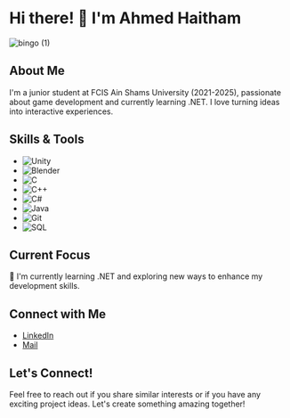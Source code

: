 # Hi there! 👋 I'm Ahmed Haitham

![bingo (1)](https://github.com/Sian1902/Sian1902/assets/96428026/52bddaae-b02d-46d4-b3f1-1103db1eb60f)


## About Me
I'm a junior student at FCIS Ain Shams University (2021-2025), passionate about game development and currently learning .NET. I love turning ideas into interactive experiences.

## Skills & Tools
- ![Unity](https://img.shields.io/badge/Unity-Game%20Development-blue?logo=unity)
- ![Blender](https://img.shields.io/badge/Blender-3D%20Modeling-orange?logo=blender)
- ![C](https://img.shields.io/badge/C-Programming-lightgrey?logo=c)
- ![C++](https://img.shields.io/badge/C++-Programming-blue?logo=c%2B%2B)
- ![C#](https://img.shields.io/badge/C%23-Programming-green?logo=c-sharp)
- ![Java](https://img.shields.io/badge/Java-Programming-red?logo=java)
- ![Git](https://img.shields.io/badge/Git-Version%20Control-lightgrey?logo=git)
- ![SQL](https://img.shields.io/badge/SQL-Database-blue?logo=sql)

## Current Focus
🌱 I'm currently learning .NET and exploring new ways to enhance my development skills.

## Connect with Me
- [LinkedIn](https://www.linkedin.com/in/ahmed--haitham/)
- [Mail](ahmedhaitham042@gmail.com)


## Let's Connect!
Feel free to reach out if you share similar interests or if you have any exciting project ideas. Let's create something amazing together!
